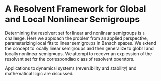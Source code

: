 # A Resolvent Framework for Global and Local Nonlinear Semigroups

Determining the resolvent set for linear and nonlinear semigroups is a challenge. Here we approach the problem from an applied perspective, parameterizing local fits to linear semigroups in Banach spaces. We extend the concept to locally linear semigroups and then generalize to global and locally nonlinear semigroups. We attempt to recover an expression of the resolvent set for the corresponding class of resolvent operators.

Applications to dynamical systems (reversibility and stability) and mathematical logic are discussed.
